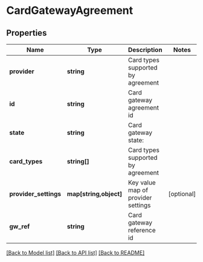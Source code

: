 # CardGatewayAgreement

## Properties
Name | Type | Description | Notes
------------ | ------------- | ------------- | -------------
**provider** | **string** | Card types supported by agreement |
**id** | **string** | Card gateway agreement id |
**state** | **string** | Card gateway state: |
**card_types** | **string[]** | Card types supported by agreement |
**provider_settings** | **map[string,object]** | Key value map of provider settings | [optional]
**gw_ref** | **string** | Card gateway reference id |

[[Back to Model list]](../../README.md#documentation-for-models) [[Back to API list]](../../README.md#documentation-for-api-endpoints) [[Back to README]](../../README.md)


